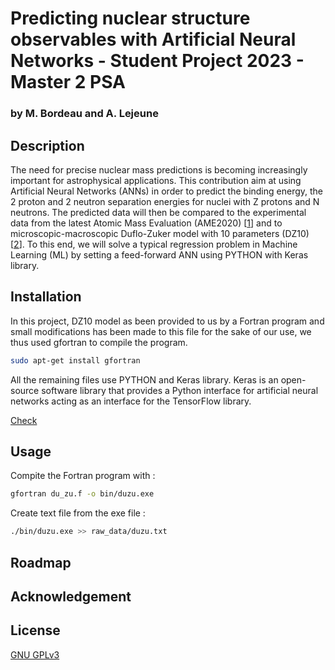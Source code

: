 # Predicting nuclear structure observables with Artificial Neural Networks - Student Project 2023 - Master 2 PSA
### by M. Bordeau and A. Lejeune

## Description

The need for precise nuclear mass predictions is becoming increasingly important for astrophysical applications. This contribution aim at using Artificial Neural Networks (ANNs) in order to predict the binding energy, the 2 proton and 2 neutron separation energies for nuclei with Z protons and N neutrons. The predicted data will then be compared to the experimental data from the latest Atomic Mass Evaluation (AME2020) [[1](https://www-nds.iaea.org/amdc/ame2020/mass_1.mas20.txt)] and to microscopic-macroscopic Duflo-Zuker model with 10 parameters (DZ10) [[2](https://arxiv.org/abs/1407.8221)].
To this end, we will solve a typical regression problem in Machine Learning (ML) by setting a feed-forward ANN using PYTHON with Keras library. 

## Installation 

In this project, DZ10 model as been provided to us by a Fortran program and small modifications has been made to this file for the sake of our use, we thus used gfortran to compile the program. 
```bash
sudo apt-get install gfortran
```

All the remaining files use PYTHON and Keras library. Keras is an open-source software library that provides a Python interface for artificial neural networks acting as an interface for the TensorFlow library.

[Check](https://www.tensorflow.org/install/source#gpu) 


## Usage

Compite the Fortran program with :
```bash
gfortran du_zu.f -o bin/duzu.exe
```

Create text file from the exe file :
```bash
./bin/duzu.exe >> raw_data/duzu.txt
```



## Roadmap



## Acknowledgement 



## License

[GNU GPLv3](https://www.gnu.org/licenses/gpl-3.0.en.html)
